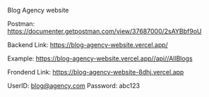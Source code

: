 Blog Agency website

Postman: https://documenter.getpostman.com/view/37687000/2sAYBbf9oU

Backend Link: https://blog-agency-website.vercel.app/

Example: https://blog-agency-website.vercel.app//api//AllBlogs

Frondend Link: https://blog-agency-website-8dhj.vercel.app

UserID: blog@agency.com
Password: abc123
